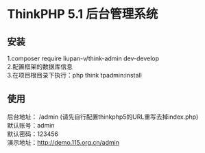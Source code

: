 ThinkPHP 5.1 后台管理系统
===============

## 安装
1.composer require liupan-v/think-admin dev-develop<br/>
2.配置框架的数据库信息<br/>
3.在项目根目录下执行：php think tpadmin:install

## 使用
后台地址： /admin (请先自行配置thinkphp5的URL重写去掉index.php)<br/>
默认账号：admin <br/>
默认密码：123456 <br/>
演示地址：http://demo.115.org.cn/admin
